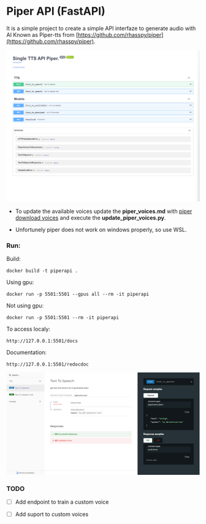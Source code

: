 # Piper API (FastAPI)

It is a simple project to create a simple API interfaze to generate audio with AI Known as Piper-tts from [https://github.com/rhasspy/piper](https://github.com/rhasspy/piper).

![swagger](imgs/swagger.png)

 - To update the available voices update the **piper_voices.md** with [piper download voices](https://github.com/rhasspy/piper/blob/master/VOICES.md) and execute the **update_piper_voices.py**.

 - Unfortunely piper does not work on windows properly, so use WSL.

### Run:
Build:

    docker build -t piperapi .

Using gpu:

    docker run -p 5501:5501 --gpus all --rm -it piperapi

Not using gpu:

    docker run -p 5501:5501 --rm -it piperapi

To access localy:
    
    http://127.0.0.1:5501/docs

Documentation:

    http://127.0.0.1:5501/redocdoc

![swagger](imgs/redoc.png)

### TODO

 - [ ] Add endpoint to train a custom voice
 - [ ] Add suport to custom voices

